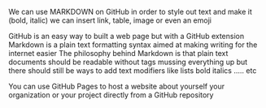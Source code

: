 We can use MARKDOWN on GitHub in order to style out text and make it (bold, italic) we can insert link, table, image or even an emoji

GitHub is an easy way to built a web page but with a GitHub extension 
Markdown is a plain text formatting syntax aimed at making writing for the internet easier
The philosophy behind Markdown is that plain text documents should be readable without tags mussing everything up
but there should still be ways to add text modifiers like lists bold italics ..... etc


You can use GitHub Pages to host a website about yourself your organization or your project directly from a GitHub repository